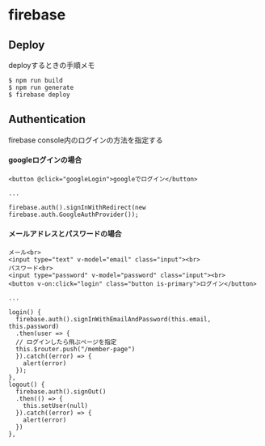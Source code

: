 # firebase

## Deploy
deployするときの手順メモ

```
$ npm run build
$ npm run generate
$ firebase deploy
```

## Authentication
firebase console内のログインの方法を指定する

#### googleログインの場合
```
<button @click="googleLogin">googleでログイン</button>

...

firebase.auth().signInWithRedirect(new firebase.auth.GoogleAuthProvider());
```
#### メールアドレスとパスワードの場合
```
メール<br>  
<input type="text" v-model="email" class="input"><br>  
パスワード<br>  
<input type="password" v-model="password" class="input"><br>  
<button v-on:click="login" class="button is-primary">ログイン</button>

...

login() {
  firebase.auth().signInWithEmailAndPassword(this.email, this.password)
  .then(user => {
  // ログインしたら飛ぶページを指定
  this.$router.push("/member-page")
  }).catch((error) => {
    alert(error)
  });
},
logout() {
  firebase.auth().signOut()
  .then(() => {
    this.setUser(null)
  }).catch((error) => {
    alert(error)
  })
},
```